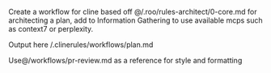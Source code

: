 Create a workflow for cline based off @/.roo/rules-architect/0-core.md for architecting a plan, add to Information Gathering to use available mcps such as context7 or perplexity.

Output here /.clinerules/workflows/plan.md

Use@/workflows/pr-review.md as a reference for style and formatting

